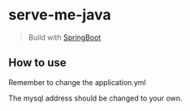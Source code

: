 # serve-me-java

> Build with [SpringBoot](https://spring.io/projects/spring-boot/)

## How to use

Remember to change the application.yml

The mysql address should be changed to your own.